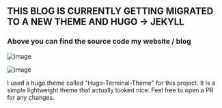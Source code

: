 ## THIS BLOG IS CURRENTLY GETTING MIGRATED TO A NEW THEME AND HUGO -> JEKYLL 


### Above you can find the source code my website / blog

![image](https://github.com/0x157/iloveforensics.com/assets/102762345/98243cde-6361-449a-a719-1829f2b67671)

![image](https://github.com/0x157/iloveforensics.com/assets/102762345/b697de8e-b607-45a7-9e60-3734bc0ec458)

I used a hugo theme called "Hugo-Terminal-Theme" for this project. It is a simple lightweight theme that actually looked nice.
Feel free to open a PR for any changes.


